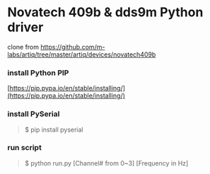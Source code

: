 # Novatech 409b & dds9m Python driver
clone from https://github.com/m-labs/artiq/tree/master/artiq/devices/novatech409b

### install Python PIP
[https://pip.pypa.io/en/stable/installing/](https://pip.pypa.io/en/stable/installing/)

### install PySerial
> $ pip install pyserial

### run script
> $ python run.py [Channel# from 0~3] [Frequency in Hz]
